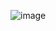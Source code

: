 ![image](https://github.com/lariandrade/mjv-java-school/assets/44838761/e237dbca-e5f7-4d47-bed3-5c400b708b8a)
